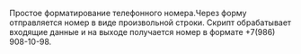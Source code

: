 Простое форматирование телефонного номера.Через форму отправляется номер в виде произвольной строки. Скрипт обрабатывает входящие данные и на выходе получается номер в формате +7(986) 908-10-98.
